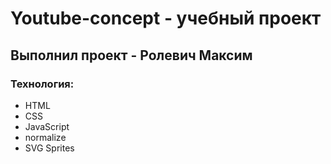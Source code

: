 # Youtube-concept - учебный проект
## Выполнил проект - Ролевич Максим
### Технология:
- HTML
- CSS
- JavaScript
- normalize
- SVG Sprites
